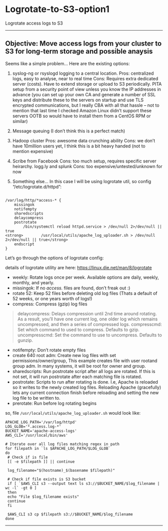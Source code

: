 # Logrotate-to-S3-option1
Logrotate access logs to S3

---
## Objective: Move access logs from your cluster to S3 for long-term storage and possible anaysis

Seems like a simple problem...  Here are the existing options:

1. syslog-ng or rsyslogd logging to a central location.
Pros: centralized logs, easy to analyse, near to real time
Cons: Requires extra dedicated server (costs). Have to extend storage or upload to S3 periodically. PITA setup from a security point of view unless you know the IP addresses in advance (you can set up your own CA and generate a number of SSL keys and distribute these to the servers on startup and use TLS encrypted communications, but I really CBA with all that hassle – not to mention that last time I checked Amazon Linux didn’t support these servers OOTB so would have to install them from a CentOS RPM or similar)

2. Message queuing
(I don’t think this is a perfect match)

3. Hadoop cluster
Pros: awesome data crunching ability
Cons: we don’t have 10million users yet, I think this is a bit heavy handed (not to mention expensive)

4. Scribe from Facebook
Cons: too much setup, requires specific server heirarchy.
logg.ly and splunk
Cons: too expensive/untested/unknown for now

5. Something else…
In this case I will be using logrotate util, so config “/etc/logrotate.d/httpd”:

```

/var/log/http/*access-* {
    missingok
    notifempty
    sharedscripts
    delaycompress
    postrotate
        /bin/systemctl reload httpd.service > /dev/null 2>/dev/null || true
<strong>        /usr/local/utils/apache_log_uploader.sh > /dev/null 2>/dev/null || true</strong>
    endscript
}

```


Let’s go through the options of logrotate config:

details of logrotate utility are here: https://linux.die.net/man/8/logrotate

- weekly: Rotate logs once per week. Available options are daily, weekly, monthly, and yearly.
- missingok: If no *access.* files are found, don’t freak out :)
- rotate 52: Keep 52 files before deleting old log files (Thats a default of 52 weeks, or one years worth of logs!)
- compress: Compress (gzip) log files

> delaycompress: Delays compression until 2nd time around rotating. As a result, you’ll have one current log, one older log which remains 
> uncompressed, and then a series of compressed logs.
> compresscmd: Set which command to used to compress. Defaults to gzip.
> uncompresscmd: Set the command to use to uncompress. Defaults to gunzip.

- notifempty: Don’t rotate empty files
- create 640 root adm: Create new log files with set permissions/owner/group, This example creates file with user rootand group adm. In many systems, it will be root for owner and group.
- sharedscripts: Run postrotate script after all logs are rotated. If this is not set, it will run postrotate after each matching file is rotated.
- postrotate: Scripts to run after rotating is done. I.e, Apache is reloaded so it writes to the newly created log files. Reloading Apache (gracefully) lets any current connection finish before reloading and setting the new log file to be written to.
- prerotate: Run before log rotating begins


so, file `/usr/local/utils/apache_log_uploader.sh` would look like:

```
APACHE_LOG_PATH='/var/log/httpd'
LOG_GLOB='*.access.log-*'
BUCKET_NAME='apache-access-logs'
AWS_CLI='/usr/local/bin/aws'
 
# Iterate over all log files matching regex in path
for filepath in `ls $APACHE_LOG_PATH/$LOG_GLOB`
do
 # Check if is file
 [[ -e $filepath ]] || continue
 
 log_filename="$(hostname)_$(basename $filepath)"
 
 # Check if file exists is S3 bucket
 if [ `$AWS_CLI s3 --output text ls s3://$BUCKET_NAME/$log_filename | wc -l` -gt 0 ]
 then
 echo "File $log_filename exists"
 continue
 fi
 
 $AWS_CLI s3 cp $filepath s3://$BUCKET_NAME/$log_filename
done

```




---
